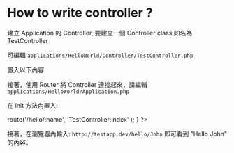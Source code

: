 How to write controller ?
=========================

建立 Application 的 Controller, 要建立一個 Controller class 如名為 TestController

可編輯 `applications/HelloWorld/Controller/TestController.php` 

置入以下內容

<?php
namespace HelloWorld\Controller;
use Phifty\Controller;

class TestController extends Controller 
{
    function indexAction($name) 
    {
        return 'Hello ' . $name;
    }
}
?>

接著，使用 Router 將 Controller 連接起來，請編輯 `applications/HelloWorld/Application.php`

在 init 方法內置入:

<?php
// ...

    function init()
    {
        $this->route('/hello/:name', 'TestController:index' );
    }

?>

接著，在瀏覽器內輸入: `http://testapp.dev/hello/John` 即可看到 "Hello John" 的內容。

